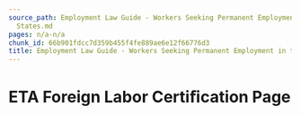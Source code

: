 ```yaml
---
source_path: Employment Law Guide - Workers Seeking Permanent Employment in the United
  States.md
pages: n/a-n/a
chunk_id: 66b901fdcc7d359b455f4fe889ae6e12f66776d3
title: Employment Law Guide - Workers Seeking Permanent Employment in the United States
---
```

# ETA Foreign Labor Certiﬁcation Page
